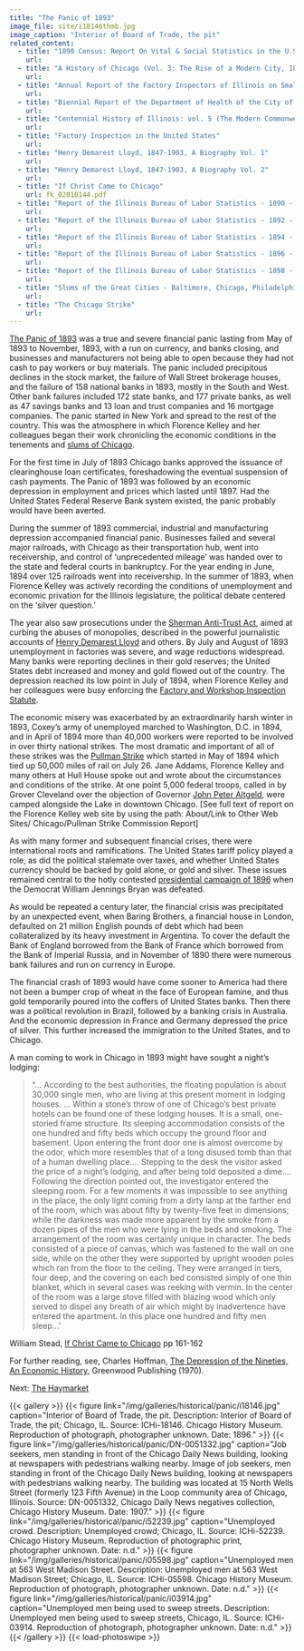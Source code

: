```yaml
---
title: "The Panic of 1893"
image_file: site/i18146thmb.jpg
image_caption: "Interior of Board of Trade, the pit"
related_content:
  - title: "1890 Census: Report On Vital & Social Statistics in the U.S"
    url:
  - title: "A History of Chicago (Vol. 3: The Rise of a Modern City, 1871-1893)"
    url:
  - title: "Annual Report of the Factory Inspectors of Illinois on Small Pox in the Tenement House Sweat-Shops of Chicago (First Special Report)"
    url:
  - title: "Biennial Report of the Department of Health of the City of Chicago 1895-96"
    url:
  - title: "Centennial History of Illinois: vol. 5 (The Modern Commonwealth, 1893-1918)"
    url:
  - title: "Factory Inspection in the United States"
    url:
  - title: "Henry Demarest Lloyd, 1847-1903, A Biography Vol. 1"
    url:
  - title: "Henry Demarest Lloyd, 1847-1903, A Biography Vol. 2"
    url:
  - title: "If Christ Came to Chicago"
    url: fk_02010144.pdf
  - title: "Report of the Illinois Bureau of Labor Statistics - 1890 - 6th Biennial"
    url:
  - title: "Report of the Illinois Bureau of Labor Statistics - 1892 - 7th Biennial"
    url:
  - title: "Report of the Illinois Bureau of Labor Statistics - 1894 - 8th Biennial"
    url:
  - title: "Report of the Illinois Bureau of Labor Statistics - 1896 - 9th Biennial"
    url:
  - title: "Report of the Illinois Bureau of Labor Statistics - 1898 - 10th Biennial"
    url:
  - title: "Slums of the Great Cities - Baltimore, Chicago, Philadelphia & New York"
    url:
  - title: "The Chicago Strike"
    url:
---
```


[The Panic of 1893](https://en.wikipedia.org/wiki/Panic_of_1893) was a true and severe financial panic lasting from May of 1893 to November, 1893, with a run on currency, and banks closing, and businesses and manufacturers not being able to open because they had not cash to pay workers or buy materials. The panic included precipitous declines in the stock market, the failure of Wall Street brokerage houses, and the failure of 158 national banks in 1893, mostly in the South and West. Other bank failures included 172 state banks, and 177 private banks, as well as 47 savings banks and 13 loan and trust companies and 16 mortgage companies. The panic started in New York and spread to the rest of the country. This was the atmosphere in which Florence Kelley and her colleagues began their work chronicling the economic conditions in the tenements and [slums of Chicago](/historical/panic/#).

For the first time in July of 1893 Chicago banks approved the issuance of clearinghouse loan certificates, foreshadowing the eventual suspension of cash payments. The Panic of 1893 was followed by an economic depression in employment and prices which lasted until 1897. Had the United States Federal Reserve Bank system existed, the panic probably would have been averted.

During the summer of 1893 commercial, industrial and manufacturing depression accompanied financial panic. Businesses failed and several major railroads, with Chicago as their transportation hub, went into receivership, and control of ‘unprecedented mileage’ was handed over to the state and federal courts in bankruptcy. For the year ending in June, 1894 over 125 railroads went into receivership. In the summer of 1893, when Florence Kelley was actively recording the conditions of unemployment and economic privation for the Illinois legislature, the political debate centered on the ‘silver question.’

The year also saw prosecutions under the [Sherman Anti-Trust Act](https://www.ourdocuments.gov/doc.php?flash=false&doc=51&page=transcript), aimed at curbing the abuses of monopolies, described in the powerful journalistic accounts of [Henry Demarest Lloyd](/florence/lloyd) and others. By July and August of 1893 unemployment in factories was severe, and wage reductions widespread. Many banks were reporting declines in their gold reserves; the United States debt increased and money and gold flowed out of the country. The depression reached its low point in July of 1894, when Florence Kelley and her colleagues were busy enforcing the [Factory and Workshop Inspection Statute](/historical/panic/#).

The economic misery was exacerbated by an extraordinarily harsh winter in 1893, Coxey’s army of unemployed marched to Washington, D.C. in 1894, and in April of 1894 more than 40,000 workers were reported to be involved in over thirty national strikes. The most dramatic and important of all of these strikes was the [Pullman Strike](http://www.encyclopedia.chicagohistory.org/pages/1029.html) which started in May of 1894 which tied up 50,000 miles of rail on July 26. Jane Addams, Florence Kelley and many others at Hull House spoke out and wrote about the circumstances and conditions of the strike. At one point 5,000 federal troops, called in by Grover Cleveland over the objection of Governor [John Peter Altgeld](/historical/altgeld), were camped alongside the Lake in downtown Chicago. [See full text of report on the Florence Kelley web site by using the path: About/Link to Other Web Sites/ Chicago/Pullman Strike Commission Report]


As with many former and subsequent financial crises, there were international roots and ramifications. The United States tariff policy played a role, as did the political stalemate over taxes, and whether United States currency should be backed by gold alone, or gold and silver. These issues remained central to the hotly contested [presidential campaign of 1896](/historical/panic/#) when the Democrat William Jennings Bryan was defeated.

As would be repeated a century later, the financial crisis was precipitated by an unexpected event, when Baring Brothers, a financial house in London, defaulted on 21 million English pounds of debt which had been collateralized by its heavy investment in Argentina. To cover the default the Bank of England borrowed from the Bank of France which borrowed from the Bank of Imperial Russia, and in November of 1890 there were numerous bank failures and run on currency in Europe.

The financial crash of 1893 would have come sooner to America had there not been a bumper crop of wheat in the face of European famine, and thus gold temporarily poured into the coffers of United States banks. Then there was a political revolution in Brazil, followed by a banking crisis in Australia. And the economic depression in France and Germany depressed the price of silver. This further increased the immigration to the United States, and to Chicago.

A man coming to work in Chicago in 1893 might have sought a night’s lodging:

>“... According to the best authorities, the floating population is about 30,000 single men, who are living at this present moment in lodging houses. ... Within a stone’s throw of one of Chicago’s best private hotels can be found one of these lodging houses. It is a small, one-storied frame structure. Its sleeping accommodation consists of the one hundred and fifty beds which occupy the ground floor and basement. Upon entering the front door one is almost overcome by the odor, which more resembles that of a long disused tomb than that of a human dwelling place.... Stepping to the desk the visitor asked the price of a night’s lodging, and after being told deposited a dime.... Following the direction pointed out, the investigator entered the sleeping room. For a few moments it was impossible to see anything in the place, the only light coming from a dirty lamp at the farther end of the room, which was about fifty by twenty-five feet in dimensions; while the darkness was made more apparent by the smoke from a dozen pipes of the men who were lying in the beds and smoking. The arrangement of the room was certainly unique in character. The beds consisted of a piece of canvas, which was fastened to the wall on one side, while on the other they were supported by upright wooden poles which ran from the floor to the ceiling. They were arranged in tiers, four deep, and the covering on each bed consisted simply of one thin blanket, which in several cases was reeking with vermin. In the center of the room was a large stove filled with blazing wood which only served to dispel any breath of air which might by inadvertence have entered the apartment. In this place one hundred and fifty men sleep...’

William Stead, [If Christ Came to Chicago](/historical/panic/#) pp 161-162

For further reading, see, Charles Hoffman, [The Depression of the Nineties, An Economic History](http://www.greenwood.com/catalog/HOD%252f.aspx), Greenwood Publishing (1970).

Next:  [The Haymarket](/historical/haymarket)

{{< gallery >}}
  {{< figure link="/img/galleries/historical/panic/i18146.jpg" caption="Interior of Board of Trade, the pit. Description: Interior of Board of Trade, the pit; Chicago, IL. Source: ICHi-18146. Chicago History Museum. Reproduction of photograph, photographer unknown. Date: 1896." >}}
  {{< figure link="/img/galleries/historical/panic/DN-0051332.jpg" caption="Job seekers, men standing in front of the Chicago Daily News building, looking at newspapers with pedestrians walking nearby. Image of job seekers, men standing in front of the Chicago Daily News building, looking at newspapers with pedestrians walking nearby. The building was located at 15 North Wells Street (formerly 123 Fifth Avenue) in the Loop community area of Chicago, Illinois. Source: DN-0051332, Chicago Daily News negatives collection, Chicago History Museum. Date: 1907." >}}
  {{< figure link="/img/galleries/historical/panic/i52239.jpg" caption="Unemployed crowd. Description: Unemployed crowd; Chicago, IL. Source: ICHi-52239. Chicago History Museum. Reproduction of photographic print, photographer unknown. Date: n.d." >}}
  {{< figure link="/img/galleries/historical/panic/i05598.jpg" caption="Unemployed men at 563 West Madison Street. Description: Unemployed men at 563 West Madison Street; Chicago, IL. Source: ICHi-05598. Chicago History Museum. Reproduction of photograph, photographer unknown. Date: n.d." >}}
  {{< figure link="/img/galleries/historical/panic/i03914.jpg" caption="Unemployed men being used to sweep streets. Description: Unemployed men being used to sweep streets, Chicago, IL. Source: ICHi-03914. Reproduction of photograph, photographer unknown. Date: n.d." >}}
{{< /gallery >}} {{< load-photoswipe >}}
